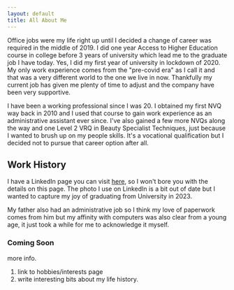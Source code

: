 ```yaml
---
layout: default
title: All About Me
---
```


Office jobs were my life right up until I decided a change of career was required in the middle of 2019.  I did one year Access to Higher Education course in college before 3 years of university which lead me to the graduate job I have today.  Yes, I did my first year of university in lockdown of 2020.  My only work experience comes from the "pre-covid era" as I call it and that was a very different world to the one we live in now.  Thankfully my current job has given me plenty of time to adjust and the company have been very supportive.

I have been a working professional since I was 20.  I obtained my first NVQ way back in 2010 and I used that course to gain work experience as an administrative assistant ever since.  I've also gained a few more NVQs along the way and one Level 2 VRQ in Beauty Specialist Techniques, just because I wanted to brush up on my people skills.  It's a vocational qualification but I decided not to pursue that career option after all.

## Work History

I have a LinkedIn page you can visit <a href="https://www.linkedin.com/in/shelley-lay-932577b4/" target="_blank">here</a>, so I won't bore you with the details on this page. The photo I use on LinkedIn is a bit out of date but I wanted to capture my joy of graduating from University in 2023.

My father also had an administrative job so I think my love of paperwork comes from him but my affinity with computers was also clear from a young age, it just took a while for me to acknowledge it myself.

### Coming Soon

more info.

1. link to hobbies/interests page
2. write interesting bits about my life history.

